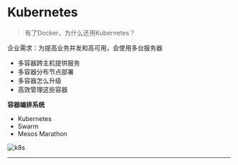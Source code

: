 # Kubernetes

>有了Docker，为什么还用Kubernetes？ 

企业需求：为提高业务并发和高可用，会使用多台服务器

- 多容器跨主机提供服务 
- 多容器分布节点部署 
- 多容器怎么升级 
- 高效管理这些容器

**容器编排系统**

- Kubernetes 
- Swarm 
- Mesos Marathon

![k8s](../../../_media/k8s.jpg)

---

